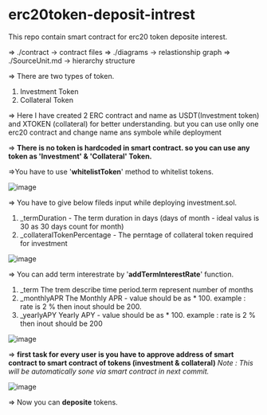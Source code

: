 # erc20token-deposit-intrest
This repo contain smart contract for erc20 token deposite interest.

=> ./contract -> contract files
=> ./diagrams -> relastionship graph
=> ./SourceUnit.md -> hierarchy structure

=> There are two types of token.
1. Investment Token
2. Collateral Token

=> Here I have created 2 ERC contract and name as USDT(Investment token) and XTOKEN (collateral) for better understanding. but you can use onlly one erc20 contract and change name ans symbole while deployment

=> **There is no token is hardcoded in smart contract. so you can use any token as '**Investment'** & **'Collateral'** Token.**

=>You have to use '**whitelistToken**' method to whitelist tokens.

![image](https://user-images.githubusercontent.com/51226907/162268024-fb82a743-88fe-4411-a792-ed6850f75ecd.png)


=> You have to give below fileds input while deploying investment.sol.
1. _termDuration - The term duration in days (days of month - ideal valus is 30 as 30 days count for month)
2. _collateralTokenPercentage -  The perntage of collateral token required for investment

![image](https://user-images.githubusercontent.com/51226907/162268313-6ef27011-7091-48c4-802d-5a88602a7a82.png)


=> You can add term interestrate by '**addTermInterestRate**' function.
1. _term The trem describe time period.term represent number of months
2. _monthlyAPR The Monthly APR - value should be as * 100. example : rate is 2 % then inout should be 200.
3. _yearlyAPY Yearly APY - value should be as * 100. example : rate is 2 % then inout should be 200

![image](https://user-images.githubusercontent.com/51226907/162269050-5fa723ba-49e5-4d5b-8853-1dd8af249857.png)


=> **first task for every user is you have to approve address of smart contract to smart contract of tokens (investment & collateral)**
_Note : This will be automatically sone via smart contract in next commit._

![image](https://user-images.githubusercontent.com/51226907/162269487-8736d1a6-780c-46f2-a569-3b426488b96a.png)

=> Now you can **deposite** tokens. 

